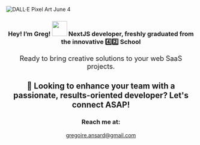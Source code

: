 ![DALL·E Pixel Art June 4](https://github.com/iamgrg/iamgrg/assets/80717523/5e729be4-2429-461e-ab20-d18515b4a3b0)

<div align="center">

<h3>Hey! I’m Greg! <img src="https://github.com/iamgrg/iamgrg/assets/80717523/eb2af961-4bdc-4074-a70b-6a846d8a5840" width="40" height="40"> NextJS developer, freshly graduated from the innovative 4️⃣2️⃣ School</h3>
<p style="font-size: 18px;">Ready to bring creative solutions to your web SaaS projects.</p>
<h2> 👀 Looking to enhance your team with a passionate, results-oriented developer? Let's connect ASAP!</h2>
<h3> Reach me at:</h3>
<a href="mailto:gregoire.ansard@gmail.com">gregoire.ansard@gmail.com</a>
</div>
